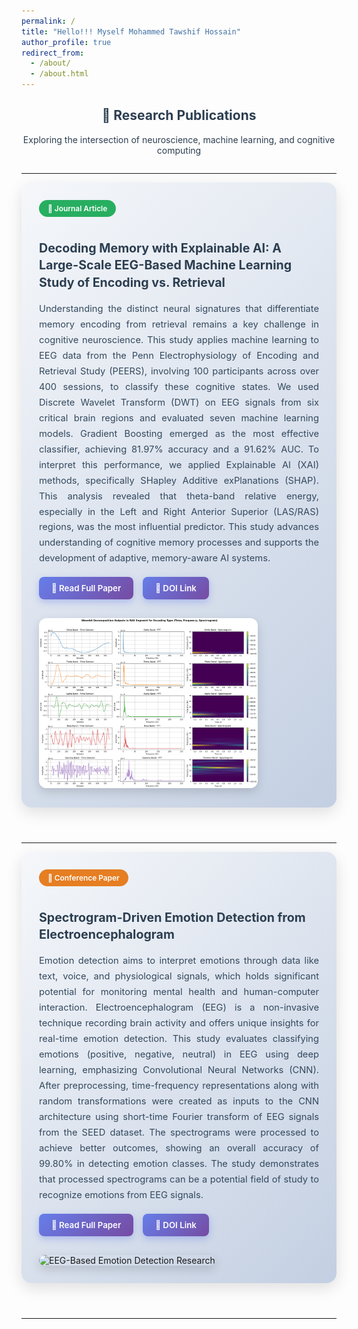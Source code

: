 ```yaml
---
permalink: /
title: "Hello!!! Myself Mohammed Tawshif Hossain"
author_profile: true
redirect_from: 
  - /about/
  - /about.html
---
```


<style>
  .project-container {
    display: flex;
    align-items: flex-start;
    justify-content: space-between;
    margin-bottom: 4em;
    gap: 30px;
    flex-wrap: wrap;
    padding: 2em;
    background: linear-gradient(135deg, #f5f7fa 0%, #c3cfe2 100%);
    border-radius: 16px;
    box-shadow: 0 8px 24px rgba(0,0,0,0.12);
    transition: transform 0.3s ease, box-shadow 0.3s ease;
  }
  
  .project-container:hover {
    transform: translateY(-5px);
    box-shadow: 0 12px 32px rgba(0,0,0,0.18);
  }
  
  .project-text {
    flex: 1 1 60%;
    min-width: 300px;
  }
  
  .project-text h4 {
    color: #2c3e50;
    font-size: 1.4em;
    margin-bottom: 0.8em;
    line-height: 1.4;
  }
  
  .project-text p {
    color: #34495e;
    line-height: 1.7;
    font-size: 1.05em;
    text-align: justify;
  }
  
  .project-image {
    flex: 1 1 35%;
    max-width: 350px;
    min-width: 250px;
  }
  
  .project-image img {
    width: 100%;
    border-radius: 12px;
    box-shadow: 0 6px 16px rgba(0,0,0,0.15);
    transition: transform 0.3s ease;
  }
  
  .project-image img:hover {
    transform: scale(1.05);
  }
  
  .project-links {
    margin-top: 1.2em;
    display: flex;
    gap: 15px;
    flex-wrap: wrap;
  }
  
  .project-link {
    display: inline-flex;
    align-items: center;
    gap: 8px;
    padding: 10px 20px;
    background: linear-gradient(135deg, #667eea 0%, #764ba2 100%);
    color: white;
    text-decoration: none;
    border-radius: 8px;
    font-weight: 600;
    font-size: 0.95em;
    transition: all 0.3s ease;
    box-shadow: 0 4px 12px rgba(102, 126, 234, 0.4);
  }
  
  .project-link:hover {
    transform: translateY(-2px);
    box-shadow: 0 6px 16px rgba(102, 126, 234, 0.6);
    color: white;
  }
  
  .publication-type {
    display: inline-block;
    padding: 6px 14px;
    background: #3498db;
    color: white;
    border-radius: 20px;
    font-size: 0.85em;
    font-weight: 600;
    margin-bottom: 0.8em;
  }
  
  .journal-badge {
    background: #27ae60;
  }
  
  .conference-badge {
    background: #e67e22;
  }
  
  .section-header {
    text-align: center;
    margin-bottom: 2em;
    color: #2c3e50;
  }
  
  @media (max-width: 768px) {
    .project-container {
      flex-direction: column;
      padding: 1.5em;
    }
    
    .project-text, .project-image {
      flex: 1 1 100%;
      max-width: 100%;
    }
  }
</style>

<div class="section-header">
  <h2>🧠 Research Publications</h2>
  <p>Exploring the intersection of neuroscience, machine learning, and cognitive computing</p>
</div>

---

<div class="project-container">
  <div class="project-text">
    <span class="publication-type journal-badge">📄 Journal Article</span>
    <h4>Decoding Memory with Explainable AI: A Large-Scale EEG-Based Machine Learning Study of Encoding vs. Retrieval</h4>
    <p>
      Understanding the distinct neural signatures that differentiate memory encoding from retrieval remains a key challenge in cognitive neuroscience. This study applies machine learning to EEG data from the Penn Electrophysiology of Encoding and Retrieval Study (PEERS), involving 100 participants across over 400 sessions, to classify these cognitive states. We used Discrete Wavelet Transform (DWT) on EEG signals from six critical brain regions and evaluated seven machine learning models. Gradient Boosting emerged as the most effective classifier, achieving 81.97% accuracy and a 91.62% AUC. To interpret this performance, we applied Explainable AI (XAI) methods, specifically SHapley Additive exPlanations (SHAP). This analysis revealed that theta-band relative energy, especially in the Left and Right Anterior Superior (LAS/RAS) regions, was the most influential predictor. This study advances understanding of cognitive memory processes and supports the development of adaptive, memory-aware AI systems.
    </p>
    <div class="project-links">
      <a class="project-link" href="https://doi.org/10.1016/j.neuri.2025.100227" target="_blank" rel="noopener noreferrer">
        📖 Read Full Paper
      </a>
      <a class="project-link" href="https://doi.org/10.1016/j.neuri.2025.100227" target="_blank" rel="noopener noreferrer">
        🔗 DOI Link
      </a>
    </div>
  </div>
  <div class="project-image">
    <img src="/images/RAS_Enc.png">
    
  </div>
</div>

---

<div class="project-container">
  <div class="project-text">
    <span class="publication-type conference-badge">🎤 Conference Paper</span>
    <h4>Spectrogram-Driven Emotion Detection from Electroencephalogram</h4>
    <p>
      Emotion detection aims to interpret emotions through data like text, voice, and physiological signals, which holds significant potential for monitoring mental health and human-computer interaction. Electroencephalogram (EEG) is a non-invasive technique recording brain activity and offers unique insights for real-time emotion detection. This study evaluates classifying emotions (positive, negative, neutral) in EEG using deep learning, emphasizing Convolutional Neural Networks (CNN). After preprocessing, time-frequency representations along with random transformations were created as inputs to the CNN architecture using short-time Fourier transform of EEG signals from the SEED dataset. The spectrograms were processed to achieve better outcomes, showing an overall accuracy of 99.80% in detecting emotion classes. The study demonstrates that processed spectrograms can be a potential field of study to recognize emotions from EEG signals.
    </p>
    <div class="project-links">
      <a class="project-link" href="https://doi.org/10.1109/ECCE64574.2025.11013815" target="_blank" rel="noopener noreferrer">
        📖 Read Full Paper
      </a>
      <a class="project-link" href="https://doi.org/10.1109/ECCE64574.2025.11013815" target="_blank" rel="noopener noreferrer">
        🔗 DOI Link
      </a>
    </div>
  </div>
  <div class="project-image">
    <img src="/assets/images/project2-emotion-eeg.jpg" alt="EEG-Based Emotion Detection Research">
  </div>
</div>

---

